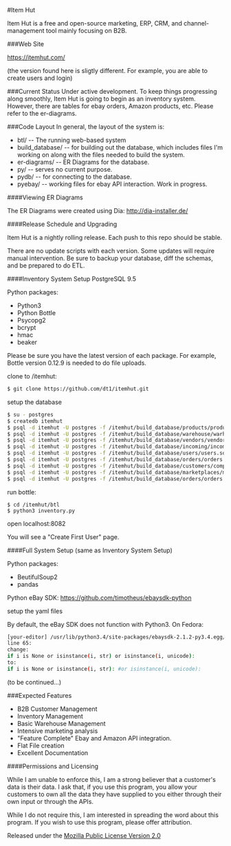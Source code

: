 #Item Hut

Item Hut is a free and open-source marketing, ERP, CRM, and channel-management tool mainly focusing on B2B.

###Web Site

https://itemhut.com/

(the version found here is sligtly different. For example, you are able to create users and login)

###Current Status
Under active development. To keep things progressing along smoothly, Item Hut is going to begin as an inventory system. However, there are tables for ebay orders, Amazon products, etc. Please refer to the er-diagrams.

###Code Layout
In general, the layout of the system is:

* btl/ -- The running web-based system
* build_database/ -- for building out the database, which includes files I'm working on along with the files needed to build the system.
* er-diagrams/ -- ER Diagrams for the database.
* py/ -- serves no current purpose.
* pydb/ -- for connecting to the database.
* pyebay/ -- working files for ebay API interaction. Work in progress.

####Viewing ER Diagrams

The ER Diagrams were created using Dia:
http://dia-installer.de/

####Release Schedule and Upgrading

Item Hut is a nightly rolling release. Each push to this repo should be stable.

There are no update scripts with each version. Some updates will require manual intervention. Be sure to backup your database, diff the schemas, and be prepared to do ETL.

####Inventory System Setup
PostgreSQL 9.5

Python packages:
* Python3
* Python Bottle
* Psycopg2
* bcrypt
* hmac
* beaker

Please be sure you have the latest version of each package.
For example, Bottle version 0.12.9 is needed to do file uploads.

clone to /itemhut:
```bash
$ git clone https://github.com/dt1/itemhut.git
```

setup the database
```bash
$ su - postgres
$ createdb itemhut
$ psql -d itemhut -U postgres -f /itemhut/build_database/products/products.sql 
$ psql -d itemhut -U postgres -f /itemhut/build_database/warehouse/warhouse.sql 
$ psql -d itemhut -U postgres -f /itemhut/build_database/vendors/vendors.sql
$ psql -d itemhut -U postgres -f /itemhut/build_database/incoming/incoming.sql
$ psql -d itemhut -U postgres -f /itemhut/build_database/users/users.sql
$ psql -d itemhut -U postgres -f /itemhut/build_database/orders/orders.sql
$ psql -d itemhut -U postgres -f /itemhut/build_database/customers/company.sql
$ psql -d itemhut -U postgres -f /itemhut/build_database/marketplaces/marketplace.sql
$ psql -d itemhut -U postgres -f /itemhut/build_database/orders/orders.sql
```

run bottle:
```
$ cd /itemhut/btl
$ python3 inventory.py
```

open localhost:8082

You will see a "Create First User" page.

####Full System Setup
(same as Inventory System Setup)

Python packages:
* BeutifulSoup2
* pandas

Python eBay SDK:
https://github.com/timotheus/ebaysdk-python

setup the yaml files

By default, the eBay SDK does not function with Python3. On Fedora:

```bash
[your-editor] /usr/lib/python3.4/site-packages/ebaysdk-2.1.2-py3.4.egg/ebaysdk/response.py
line 65:
change:
if i is None or isinstance(i, str) or isinstance(i, unicode):
to:
if i is None or isinstance(i, str): #or isinstance(i, unicode):
```

(to be continued...)

###Expected Features
* B2B Customer Management
* Inventory Management
* Basic Warehouse Management
* Intensive marketing analysis
* "Feature Complete" Ebay and Amazon API integration.
* Flat File creation
* Excellent Documentation

####Permissions and Licensing

While I am unable to enforce this, I am a strong believer that a customer's data is their data. I ask that, if you use this program, you allow your customers to own all the data they have supplied to you either through their own input or through the APIs.

While I do not require this, I am interested in spreading the word about this program. If you wish to use this program, please offer attribution.

Released under the [Mozilla Public License
Version 2.0](http://www.mozilla.org/MPL/2.0/)
